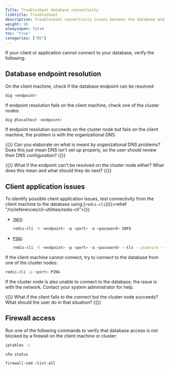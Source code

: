 ```yaml
---
Title: Troubleshoot database connectivity
linktitle: Troubleshoot
description: Troubleshoot connectivity issues between the database and clients or applications.
weight: 90
alwaysopen: false
toc: "true"
categories: ["RS"]
---
```


If your client or application cannot connect to your database, verify the following.

## Database endpoint resolution

On the client machine, check if the database endpoint can be resolved:

```sh
dig <endpoint>
```

If endpoint resolution fails on the client machine, check one of the cluster nodes:

```sh
dig @localhost <endpoint>
```

If endpoint resolution succeeds on the cluster node but fails on the client machine, the problem is with the organizational DNS.

{{<note>}}
Can you elaborate on what is meant by organizational DNS problems? Does this just mean DNS isn't set up properly, so the user should review their DNS configuration?
{{</note>}}

{{<note>}}
What if the endpoint can't be resolved on the cluster node either? What does this mean and what should they do next?
{{</note>}}

## Client application issues

To identify possible client application issues, test connectivity from the client machine to the database using [`redis-cli`]({{<relref "/rs/references/cli-utilities/redis-cli">}}):

- [`INFO`](https://redis.io/commands/info/):

    ```sh
    redis-cli -h <endpoint> -p <port> -a <password> INFO
    ```

- [`PING`](https://redis.io/commands/ping/):

    ```sh
    redis-cli -h <endpoint> -p <port> -a <password> --tls --insecure --cert --key PING
    ```

 If the client machine cannot connect, try to connect to the database from one of the cluster nodes:

```sh
redis-cli -p <port> PING
```

 If the cluster node is also unable to connect to the database, the issue is with the network. Contact your system administrator for help.

 {{<note>}}
 What if the client fails to the connect but the cluster node succeeds? What should the user do in that situation?
 {{</note>}}

## Firewall access

Run one of the following commands to verify that database access is not blocked by a firewall on the client machine or cluster:

```sh
iptables -L
```

```sh
ufw status
```

```sh
firewall-cmd –list-all
```
